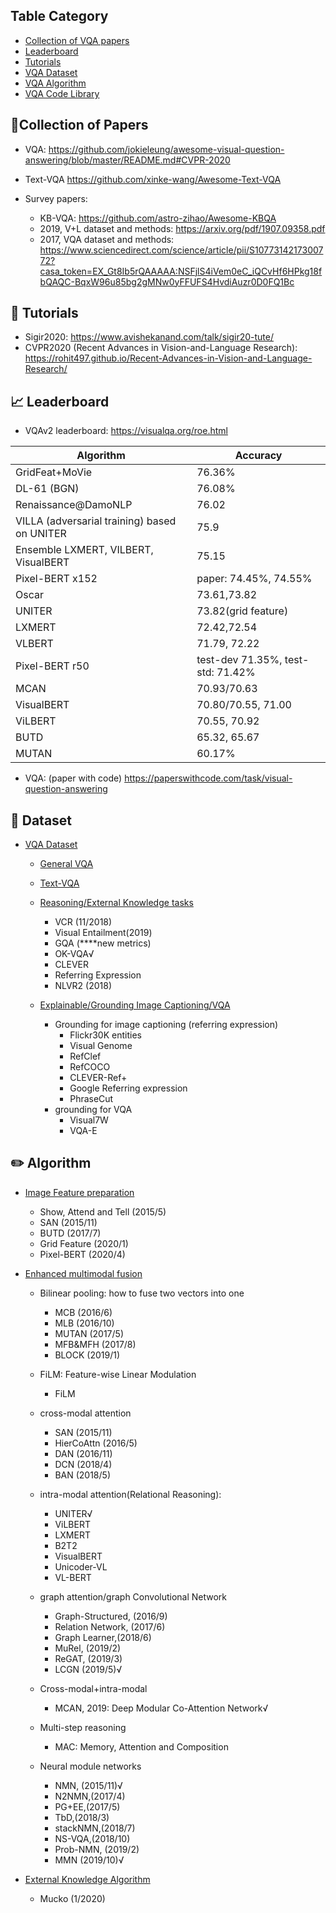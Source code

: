 

## Table Category
* [Collection of VQA papers](#papers)
* [Leaderboard](#vqa-challenge-leaderboard)
* [Tutorials](#Tutorials)
* [VQA Dataset](#Dataset)
* [VQA Algorithm](#Algorithm)
* [VQA Code Library](#CodeLibrary)

## :page_facing_up:Collection of Papers
  - VQA: https://github.com/jokieleung/awesome-visual-question-answering/blob/master/README.md#CVPR-2020
  - Text-VQA https://github.com/xinke-wang/Awesome-Text-VQA

  - Survey papers:
    - KB-VQA: https://github.com/astro-zihao/Awesome-KBQA
    - 2019, V+L dataset and methods: https://arxiv.org/pdf/1907.09358.pdf
    - 2017, VQA dataset and methods: https://www.sciencedirect.com/science/article/pii/S1077314217300772?casa_token=EX_Gt8Ib5rQAAAAA:NSFjlS4iVem0eC_iQCvHf6HPkg18fbQAQC-BqxW96u85bg2gMNw0yFFUFS4HvdiAuzr0D0FQ1Bc

## :green_book: Tutorials
  - Sigir2020: https://www.avishekanand.com/talk/sigir20-tute/
  - CVPR2020 (Recent Advances in Vision-and-Language Research): https://rohit497.github.io/Recent-Advances-in-Vision-and-Language-Research/

## :chart_with_upwards_trend: Leaderboard
  - VQAv2 leaderboard: https://visualqa.org/roe.html
  
|  Algorithm | Accuracy  |
|  ----  | ----  |
|  GridFeat+MoVie | 76.36%  |
| DL-61 (BGN)  | 76.08% |
| Renaissance@DamoNLP	|76.02|
| VILLA (adversarial training) based on UNITER|75.9|
| Ensemble LXMERT, VILBERT, VisualBERT |75.15|
| Pixel-BERT x152 |paper: 74.45%, 74.55%|
|	Oscar 	|73.61,73.82|
|UNITER 	|73.82(grid feature)|
|	LXMERT	|72.42,72.54|
|	VLBERT	|71.79, 72.22|
|	Pixel-BERT r50 |test-dev 71.35%, test-std: 71.42%|
|	MCAN		|70.93/70.63|
|	VisualBERT 	|70.80/70.55, 71.00|
|	ViLBERT	|70.55, 70.92|
|	BUTD		|65.32, 65.67|
|	MUTAN		|60.17%|

  - VQA: (paper with code) https://paperswithcode.com/task/visual-question-answering
    
## :floppy_disk: Dataset
* [VQA Dataset](#Dataset)
     * [General VQA](#General-VQA) 
     * [Text-VQA](#textVQA)
     * [Reasoning/External Knowledge tasks](#EK-task)
          - VCR (11/2018)
          - Visual Entailment(2019)
          - GQA (****new metrics)
          - OK-VQA√
          - CLEVER
          - Referring Expression
          - NLVR2 (2018)

     * [Explainable/Grounding Image Captioning/VQA](#Explainable)
        - Grounding for image captioning (referring expression)
          - Flickr30K entities
          - Visual Genome
          - RefClef
          - RefCOCO 
          - CLEVER-Ref+
          - Google Referring expression
          - PhraseCut
        - grounding for VQA
          - Visual7W 
          - VQA-E
## :pencil2: Algorithm
   * [Image Feature preparation](#Image-Feature)
      - Show, Attend and Tell  (2015/5)
      - SAN (2015/11)
      - BUTD (2017/7)
      - Grid Feature (2020/1)
      - Pixel-BERT (2020/4)
   * [Enhanced multimodal fusion](#Multimodal-fusion)
      - Bilinear pooling: how to fuse two vectors into one
        - MCB (2016/6)
        - MLB (2016/10)
        - MUTAN (2017/5)
        - MFB&MFH (2017/8)
        - BLOCK (2019/1)
      - FiLM: Feature-wise Linear Modulation		
        - FiLM
      - cross-modal attention
        - SAN (2015/11)
        - HierCoAttn (2016/5)
        - DAN (2016/11)
        - DCN (2018/4)
        - BAN (2018/5)
      - intra-modal attention(Relational Reasoning):
        - UNITER√
        - ViLBERT
        - LXMERT	
        - B2T2
        - VisualBERT
        - Unicoder-VL
        - VL-BERT
      - graph attention/graph Convolutional Network
        - Graph-Structured, (2016/9)
        - Relation Network, (2017/6)
        - Graph Learner,(2018/6)
        - MuRel, (2019/2)
        - ReGAT, (2019/3)
        - LCGN (2019/5)√
      - Cross-modal+intra-modal
        - MCAN, 2019: Deep Modular Co-Attention Network√

      - Multi-step reasoning
        - MAC: Memory, Attention and Composition

      - Neural module networks
        - NMN, (2015/11)√
        - N2NMN,(2017/4)
        - PG+EE,(2017/5)
        - TbD,(2018/3)
        - stackNMN,(2018/7)
        - NS-VQA,(2018/10)
        - Prob-NMN, (2019/2)
        - MMN (2019/10)√

   * [External Knowledge Algorithm](#External-Knowledge)
      - Mucko (1/2020)
